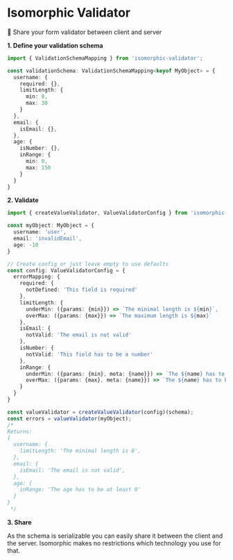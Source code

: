 # Isomorphic Validator

🚀 Share your form validator between client and server

**1. Define your validation schema**

```typescript
import { ValidationSchemaMapping } from 'isomorphic-validator';

const validationSchema: ValidationSchemaMapping<keyof MyObject> = {
  username: {
    required: {},
    limitLength: {
      min: 8,
      max: 30
    }
  },
  email: {
    isEmail: {},
  },
  age: {
    isNumber: {},
    inRange: {
      min: 0,
      max: 150
    }
  }
}
```

**2. Validate**
```typescript
import { createValueValidator, ValueValidatorConfig } from 'isomorphic-validator';

const myObject: MyObject = {
  username: 'user',
  email: 'invalidEmail',
  age: -10
}

// Create config or just leave empty to use defaults
const config: ValueValidatorConfig = {
  errorMapping: {
    required: {
      notDefined: 'This field is required'
    },
    limitLength: {
      underMin: ({params: {min}}) => `The minimal length is ${min}`,
      overMax: ({params: {max}}) => `The maximum length is ${max}`
    },
    isEmail: {
      notValid: 'The email is not valid'
    },
    isNumber: {
      notValid: 'This field has to be a number'
    },
    inRange: {
      underMin: ({params: {min}, meta: {name}}) => `The ${name} has to be at least ${min}.`,
      overMax: ({params: {max}, meta: {name}}) => `The ${name} has to be smaller than ${max}.`
    }
  }
}

const valueValidator = createValueValidator(config)(schema);
const errors = valueValidator(myObject);
/*
Returns:
{
  username: {
    limitLength: 'The minimal length is 8',
  },
  email: {
    isEmail: 'The email is not valid',
  },
  age: {
    inRange: 'The age has to be at least 0'
  }
}
 */
```

**3. Share**

As the schema is serializable you can easily share it between the client and the server.
Isomorphic makes no restrictions which technology you use for that.


